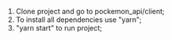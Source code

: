 1. Clone project and go to pockemon_api/client; 
2. To install all dependencies use "yarn";
3. "yarn start" to run project;
